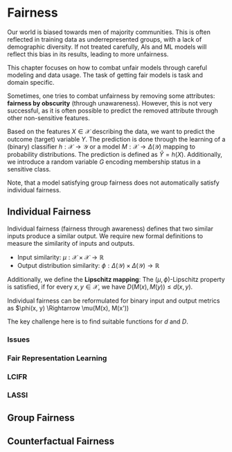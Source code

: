 # Fairness

Our world is biased towards men of majority communities. This is often reflected in training data as underrepresented
groups, with a lack of demographic diversity. If not treated carefully, AIs and ML models will reflect this bias in
its results, leading to more unfairness.

This chapter focuses on how to combat unfair models through careful modeling and data usage. The task of getting
fair models is task and domain specific.

Sometimes, one tries to combat unfairness by removing some attributes: **fairness by obscurity** (through unawareness).
However, this is not very successful, as it is often possible to predict the removed attribute through other
non-sensitive features.

Based on the features $X \in \mathcal{X}$ describing the data, we want to predict the outcome (target) variable $Y$.
The prediction is done through the learning of a (binary) classifier $h: \mathcal{X} \to \mathcal{Y}$ or a model
$M: \mathcal{X} \to \Delta(\mathcal{Y})$ mapping to probability distributions. The prediction is defined as
$\hat{Y} = h(X)$. Additionally, we introduce a random variable $G$ encoding membership status in a sensitive class.

Note, that a model satisfying group fairness does not automatically satisfy individual fairness. 

## Individual Fairness

Individual fairness (fairness through awareness) defines that two similar inputs produce a similar output. We require
new formal definitions to measure the similarity of inputs and outputs.

- Input similarity: $\mu: \mathcal{X} \times \mathcal{X} \to \mathbb{R}$
- Output distribution similarity: $\phi: \Delta(\mathcal{Y}) \times \Delta(\mathcal{Y}) \to \mathbb{R}$

Additionally, we define the **Lipschitz mapping**: The $(\mu,\phi)$-Lipschitz property is satisfied, if for every $x,y
\in \mathcal{X}$, we have $D\big(M(x), M(y)\big) \leq d(x,y)$.

Individual fairness can be reformulated for binary input and output metrics as $\phi(x, y) \Rightarrow \mu(M(x), M(x'))

The key challenge here is to find suitable functions for $d$ and $D$.

### Issues

### Fair Representation Learning

### LCIFR

### LASSI

## Group Fairness

## Counterfactual Fairness